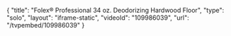 {
    "title": "Folex&reg; Professional 34 oz. Deodorizing Hardwood Floor",
    "type": "solo",
    "layout": "iframe-static",
    "videoId": "109986039",
    "url": "\/tvpembed\/109986039"
}